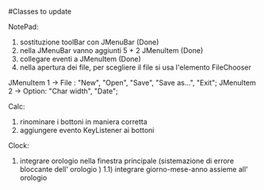 #Classes to update

NotePad:
1) sostituzione toolBar con JMenuBar (Done)
2) nella JMenuBar vanno aggiunti 5 + 2 JMenuItem (Done)
3) collegare eventi a JMenuItem (Done)
4) nella apertura dei file, per scegliere il file si usa l'elemento FileChooser

JMenuItem 1 -> File : "New", "Open", "Save", "Save as...", "Exit";
JMenuItem 2 -> Option: "Char width", "Date";

Calc:
1) rinominare i bottoni in maniera corretta
2) aggiungere evento KeyListener ai bottoni

Clock:
1) integrare orologio nella finestra principale (sistemazione di errore bloccante dell' orologio )
1.1) integrare giorno-mese-anno assieme all' orologio